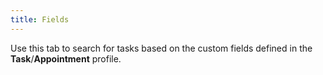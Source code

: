 ```yaml
---
title: Fields
---
```



Use this tab to search for tasks based on the custom fields defined  in the **Task**/**Appointment**  profile.
